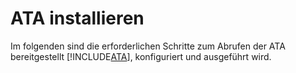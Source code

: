 
# ATA installieren
Im folgenden sind die erforderlichen Schritte zum Abrufen der ATA bereitgestellt [!INCLUDE[ATA](../token/ATA.md)], konfiguriert und ausgeführt wird.



